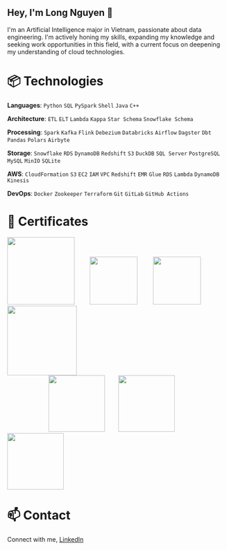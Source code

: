 ## Hey, I'm Long Nguyen 👋

I'm an Artificial Intelligence major in Vietnam, passionate about data engineering. I'm actively honing my skills, expanding my knowledge and seeking work opportunities in this field, with a current focus on deepening my understanding of cloud technologies.

# 📦 Technologies

**Languages**: `Python` `SQL` `PySpark` `Shell` `Java` `C++` 

**Architecture**: `ETL` `ELT` `Lambda` `Kappa` `Star Schema` `Snowflake Schema`

**Processing**: `Spark` `Kafka` `Flink` `Debezium` `Databricks` `Airflow` `Dagster` `Dbt` `Pandas` `Polars` `Airbyte`

**Storage**: `Snowflake` `RDS` `DynamoDB` `Redshift` `S3` `DuckDB` `SQL Server` `PostgreSQL` `MySQL` `MinIO` `SQLite`

**AWS**: `CloudFormation` `S3` `EC2` `IAM` `VPC` `Redshift` `EMR` `Glue` `RDS` `Lambda` `DynamoDB` `Kinesis`

**DevOps**: `Docker` `Zookeeper` `Terraform` `Git` `GitLab` `GitHub Actions`


# 📢 Certificates
<!--<img src="https://github.com/user-attachments/assets/55c5b142-299b-4b09-b353-bac9623613a5" width="140px" style="display:inline-block;">
&nbsp;&nbsp;&nbsp;&nbsp;&nbsp;&nbsp;
<img src="https://github.com/user-attachments/assets/0dc9c966-a621-4828-bd5c-0c93e397ce18" width="110px" style="display:inline-block;">-->

<img src="https://github.com/user-attachments/assets/1603affd-d296-4f11-aca1-3bf31e93e5f7" width="155px" style="display:inline-block;">
&nbsp;&nbsp;&nbsp;&nbsp;&nbsp;&nbsp;&nbsp;
<img src="https://github.com/user-attachments/assets/f8883a2d-076d-42be-bd1c-6deffb0eaa37" width="110px" style="display:inline-block;">
&nbsp;&nbsp;&nbsp;&nbsp;&nbsp;&nbsp;&nbsp;
<img src="https://github.com/user-attachments/assets/e586ba47-74bf-40be-ae4f-f1ac2475538c" width="110px" style="display:inline-block;">
&nbsp;&nbsp;&nbsp;&nbsp;
<img src="https://github.com/user-attachments/assets/f750da06-3e71-4efd-98a9-71169aebdea5" width="160px" style="display:inline-block;"> <br>
&nbsp;&nbsp;&nbsp;&nbsp;&nbsp;&nbsp;&nbsp;&nbsp;&nbsp;&nbsp;&nbsp;&nbsp;&nbsp;&nbsp;&nbsp;&nbsp;&nbsp;&nbsp;&nbsp;&nbsp;&nbsp;&nbsp;&nbsp;

<img src="https://github.com/user-attachments/assets/ddf9b530-3074-4db3-9dbe-18bc3cda02c9" width="130px" style="display:inline-block;">
&nbsp;&nbsp;&nbsp;&nbsp;&nbsp;&nbsp
<img src="https://github.com/user-attachments/assets/a559e713-f221-4753-b281-2fde9f420c92" width="130px" style="display:inline-block;">
&nbsp;&nbsp;&nbsp;&nbsp;&nbsp;&nbsp;
<img src="https://github.com/user-attachments/assets/2118c24b-dd02-4008-bce1-d67727385a7b" width="130px" style="display:inline-block;"> 
<!-- &nbsp;&nbsp;&nbsp;&nbsp;&nbsp;
<img src="https://github.com/user-attachments/assets/19c715da-2dd2-4cfd-9b09-3283831241fb" width="120px" style="display:inline-block;">  -->

<!--# ⚡ Fun fact

- One-Punch Man is my favorite anime.
- I enjoy listening to gentle songs, but sometimes I also like remixes.
- I'm 21 years old but I don't know how to swim.
-->

# 📫 Contact

Connect with me, [LinkedIn](https://www.linkedin.com/in/long-nguyen-de203/)


